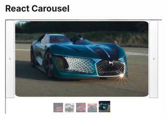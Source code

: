 # React Carousel

![View](https://raw.githubusercontent.com/kapit4n/react-carousel/master/views/react-carousel-view.png)

